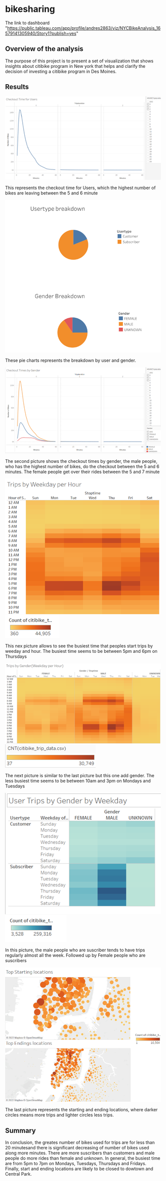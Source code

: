 # bikesharing
The link to dashboard "https://public.tableau.com/app/profile/andres2863/viz/NYCBikeAnalysis_16579141305940/Story1?publish=yes"
## Overview of the analysis
The purpose of this project is to present a set of visualization that shows insights about citibike program in New york that helps and clarify the decision of investing a citibike program in Des Moines.
## Results
![sadas](i1.png)

This represents the checkout time for Users, which the highest number of bikes are leaving between the 5 and 6 minute

![dasd](i5.png)

These pie charts represents the breakdown by user and gender.

![sad](i2.png)

The second picture shows the checkout times by gender, the male people, who has the highest number of bikes, do the checkout between the 5 and 6 minutes. The female people get over their rides between the 5 and 7 minute


![dasd](i3.png) ![l1](l1.png)

This nex picture allows to see the busiest time that peoples start trips by weeday and hour. The busiest time seems to be between 5pm and 6pm on Thursdays


![asd](i7.png) ![l3](l3.png)

The next picture is similar to the last picture but this one add gender. The less busiest time seems to be
between 10am and 3pm on Mondays and Tuesdays

![asd4](i4.png) ![l2](l2.png)

In this picture, the male people who are suscriber tends to have trips regularly almost all the week. Followed up by Female people who are suscribers

![ivx6](i6.png)

The last picture represents the starting and ending locations, where darker circles means more trips and lighter circles less trips.









## Summary

In conclusion, the greates number of bikes used for trips are for less than 20 minutesand there is significant decreasing of number of bikes used along more minutes. There are more suscribers than customers and male people do more rides than female and unknown. In general, the busiest time are from 5pm to 7pm on Mondays, Tuesdays, Thursdays and Fridays. Finally, start and ending locations are likely to be closed to dowtown and Central Park.
